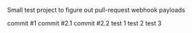 Small test project to figure out pull-request webhook payloads

commit #1
commit #2.1
commit #2.2
test 1
test 2
test 3
